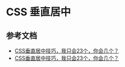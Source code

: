# CSS 垂直居中

## 参考文档
- [CSS垂直居中技巧，我只会23个，你会几个？](https://mp.weixin.qq.com/s/CvLXXDV_0J-rF-85AWjgsw)
- [CSS垂直居中技巧，我只会23个，你会几个？](http://csscoke.com/2018/08/21/css-vertical-align/)

